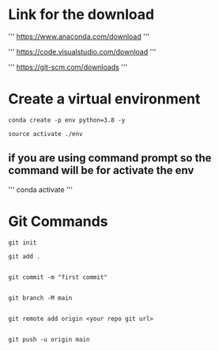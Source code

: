 # Link for the download


'''
https://www.anaconda.com/download
'''


'''
https://code.visualstudio.com/download
'''


'''
https://git-scm.com/downloads
'''






# Create a virtual environment

```
conda create -p env python=3.8 -y
```


```
source activate ./env
```

## if you are using command prompt so the command will be for activate the env

'''
conda activate <absolute path of your env folder>
'''


# Git Commands 

```
git init
```

```
git add .
```

```

git commit -m "first commit"
```

```

git branch -M main
```

```

git remote add origin <your repo git url>
```

```

git push -u origin main
```
